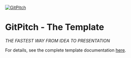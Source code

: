 [![GitPitch](https://gitpitch.com/assets/badge.svg)](https://gitpitch.com/gitpitch/the-template)

# GitPitch - The Template

*THE FASTEST WAY FROM IDEA TO PRESENTATION*

For details, see the complete template documentation [here](https://gitpitch.com/docs/the-template).

